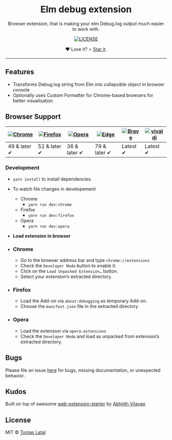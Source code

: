<h1 align="center">Elm debug extension</h1>
<p align="center">Browser extension, that is making your elm Debug.log output much easier to work with.</p>
<div align="center">
  <a href="https://github.com/kraklin/elm-debug-extension/blob/master/LICENSE">
    <img src="https://img.shields.io/github/kraklin/elm-debug-extension.svg" alt="LICENSE" />
  </a>
</div>
<p align="center">❤️  Love it? ⭐️ <a href="https://github.com/kraklin/elm-debug-extension/stargazers">Star it</a>.</p>
<hr />

## Features

- Transforms Debug.log string from Elm into collapsible object in browser console
- Optionally uses Custom Formatter for Chrome-based browsers for better visualisation

## Browser Support

| [![Chrome](https://raw.github.com/alrra/browser-logos/master/src/chrome/chrome_48x48.png)](https://chrome.google.com/webstore/detail/elm-debug-helper/edlhclhffmclbhgifomamlomnfolnepa) | [![Firefox](https://raw.github.com/alrra/browser-logos/master/src/firefox/firefox_48x48.png)](https://addons.mozilla.org/en-GB/firefox/addon/elm-debug-helper/) | [![Opera](https://raw.github.com/alrra/browser-logos/master/src/opera/opera_48x48.png)](https://chrome.google.com/webstore/detail/elm-debug-helper/edlhclhffmclbhgifomamlomnfolnepa) | [![Edge](https://raw.github.com/alrra/browser-logos/master/src/edge/edge_48x48.png)](https://chrome.google.com/webstore/detail/elm-debug-helper/edlhclhffmclbhgifomamlomnfolnepa) | [![Brave](https://raw.github.com/alrra/browser-logos/master/src/brave/brave_48x48.png)](https://chrome.google.com/webstore/detail/elm-debug-helper/edlhclhffmclbhgifomamlomnfolnepa) | [![vivaldi](https://raw.github.com/alrra/browser-logos/master/src/vivaldi/vivaldi_48x48.png)](https://chrome.google.com/webstore/detail/elm-debug-helper/edlhclhffmclbhgifomamlomnfolnepa) |
--------------------------------------------------------------------------------------------------------------------------------------------------------------------------- | --------------------------------------------------------------------------------------------------------------------------------------------- | ------------------------------------------------------------------------------------------------------------------------ | --------------------------------------------------------------------------------------------------------------------------------------------------------------------------- | ------------------------------------------------------------------------------------------------------------------------------------------------------------------------ | ------------------------------------------------------------------------------------------------------------------------------------------------------------------------------ |
| 49 & later ✔ | 52 & later ✔ | 36 & later ✔ | 79 & later ✔ | Latest ✔ | Latest ✔ | Latest ✔

### Development

- `yarn install` to install dependencies.
- To watch file changes in developement

  - Chrome
    - `yarn run dev:chrome`
  - Firefox
    - `yarn run dev:firefox`
  - Opera
    - `yarn run dev:opera`

- **Load extension in browser**

- ### Chrome

  - Go to the browser address bar and type `chrome://extensions`
  - Check the `Developer Mode` button to enable it.
  - Click on the `Load Unpacked Extension…` button.
  - Select your extension’s extracted directory.

- ### Firefox

  - Load the Add-on via `about:debugging` as temporary Add-on.
  - Choose the `manifest.json` file in the extracted directory

- ### Opera

  - Load the extension via `opera:extensions`
  - Check the `Developer Mode` and load as unpacked from extension’s extracted directory.

## Bugs

Please file an issue [here](https://github.com/kraklin/elm-debug-extension/issues/new) for bugs, missing documentation, or unexpected behavior.

## Kudos

Built on top of awesome [web-extension-starter](https://github.com/abhijithvijayan/web-extension-starter/) by [Abhijith Vijayan](https://github.com/abhijithvijayan)

## License

MIT © [Tomas Latal](https://github.com/kraklin)
